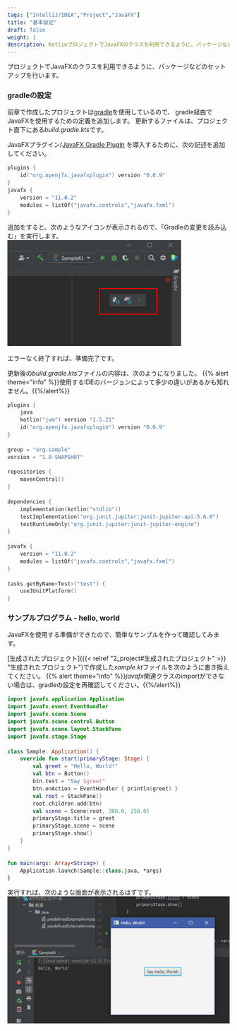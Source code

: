 ```yaml
---
tags: ["IntelliJ/IDEA","Project","JavaFX"]
title: "基本設定"
draft: false
weight: 1
description: KotlinプロジェクトでJavaFXのクラスを利用できるように、パッケージなどのセットアップを行います。
---
```


プロジェクトでJavaFXのクラスを利用できるように、パッケージなどのセットアップを行います。

### gradleの設定

前章で作成したプロジェクトは[gradle](https://gradle.org/)を使用しているので、
gradle経由でJavaFXを使用するための定義を追加します。
更新するファイルは、プロジェクト直下にある*build.gradle.kts*です。

JavaFXプラグイン/[JavaFX Gradle PlugIn](https://github.com/openjfx/javafx-gradle-plugin) を導入するために、次の記述を追加してください。 

```kotlin
plugins {
    id("org.openjfx.javafxplugin") version "0.0.9"
}
javafx {
    version = "11.0.2"
    modules = listOf("javafx.controls","javafx.fxml")
}
```

追加をすると、次のようなアイコンが表示されるので、「Gradleの変更を読み込む」を実行します。
![gradle更新](javafx_1.png)

エラーなく終了すれば、準備完了です。

更新後の*build.gradle.kts*ファイルの内容は、次のようになりました。
{{% alert theme="info" %}}使用するIDEのバージョンによって多少の違いがあるかも知れません。{{%/alert%}}

```kotlin
plugins {
    java
    kotlin("jvm") version "1.5.21"
    id("org.openjfx.javafxplugin") version "0.0.9"
}

group = "org.sample"
version = "1.0-SNAPSHOT"

repositories {
    mavenCentral()
}

dependencies {
    implementation(kotlin("stdlib"))
    testImplementation("org.junit.jupiter:junit-jupiter-api:5.6.0")
    testRuntimeOnly("org.junit.jupiter:junit-jupiter-engine")
}

javafx {
    version = "11.0.2"
    modules = listOf("javafx.controls","javafx.fxml")
}

tasks.getByName<Test>("test") {
    useJUnitPlatform()
}
```

### サンプルプログラム - hello, world

JavaFXを使用する準備ができたので、簡単なサンプルを作って確認してみます。  

[生成されたプロジェクト]({{< relref "2_project#生成されたプロジェクト" >}} "生成されたプロジェクト")で作成した*sample.kt*ファイルを次のように書き換えてください。
{{% alert theme="info" %}}*javafx*関連クラスのimportができない場合は、gradleの設定を再確認してください。{{%/alert%}}

```kotlin
import javafx.application.Application
import javafx.event.EventHandler
import javafx.scene.Scene
import javafx.scene.control.Button
import javafx.scene.layout.StackPane
import javafx.stage.Stage

class Sample: Application() {
	override fun start(primaryStage: Stage) {
		val greet = "Hello, World!"
		val btn = Button()
		btn.text = "Say $greet"
		btn.onAction = EventHandler { println(greet) }
		val root = StackPane()
		root.children.add(btn)
		val scene = Scene(root, 300.0, 250.0)
		primaryStage.title = greet
		primaryStage.scene = scene
		primaryStage.show()
	}
}

fun main(args: Array<String>) {
	Application.launch(Sample::class.java, *args)
}
```

実行すれば、次のような画面が表示されるはずです。
![Hello, World](javafx_2.png)


